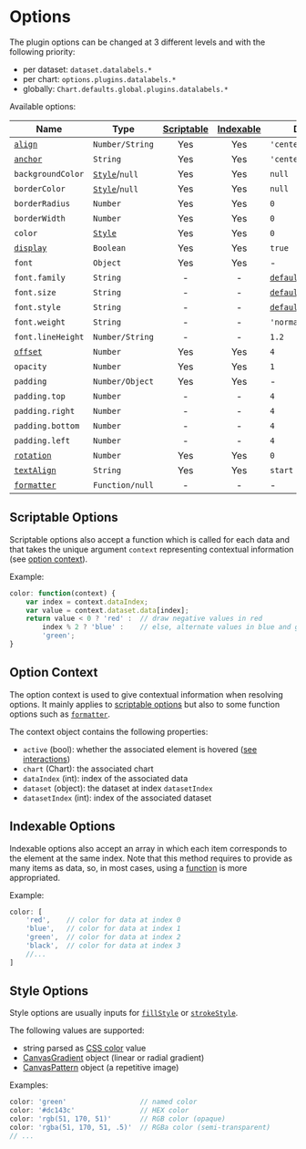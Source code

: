 # Options

The plugin options can be changed at 3 different levels and with the following priority:

- per dataset: `dataset.datalabels.*`
- per chart: `options.plugins.datalabels.*`
- globally: `Chart.defaults.global.plugins.datalabels.*`

Available options:

| Name | Type | [Scriptable](#scriptable-options) | [Indexable](#indexable-options) |  Default
| ---- | ---- | :----: | :----: | ----
| [`align`](positioning.md#alignment-and-offset) | `Number/String` | Yes | Yes | `'center'`
| [`anchor`](positioning.md#anchoring) | `String` | Yes | Yes | `'center'`
| `backgroundColor` | [`Style`](#style-options)/`null` | Yes | Yes | `null`
| `borderColor` | [`Style`](#style-options)/`null` | Yes | Yes | `null`
| `borderRadius` | `Number` | Yes | Yes | `0`
| `borderWidth` | `Number` | Yes | Yes | `0`
| `color` | [`Style`](#style-options) | Yes | Yes | `0`
| [`display`](positioning.md#visibility) | `Boolean` | Yes | Yes | `true`
| `font` | `Object` | Yes | Yes | -
| `font.family` | `String` | - | - | [`defaultFontFamily`](http://www.chartjs.org/docs/latest/general/fonts.html)
| `font.size` | `String` | - | - | [`defaultFontSize`](http://www.chartjs.org/docs/latest/general/fonts.html)
| `font.style` | `String` | - | - | [`defaultFontStyle`](http://www.chartjs.org/docs/latest/general/fonts.html)
| `font.weight` | `String` | - | - | `'normal'`
| `font.lineHeight` | `Number/String` | - | - | `1.2`
| [`offset`](positioning.md#alignment-and-offset) | `Number` | Yes | Yes | `4`
| `opacity` | `Number` | Yes | Yes | `1`
| `padding` | `Number/Object` | Yes | Yes | -
| `padding.top` | `Number` | - | - | `4`
| `padding.right` | `Number` | - | - | `4`
| `padding.bottom` | `Number` | - | - | `4`
| `padding.left` | `Number` | - | - | `4`
| [`rotation`](positioning.md#rotation) | `Number` | Yes | Yes | `0`
| [`textAlign`](formatting.md#text-alignment) | `String` | Yes | Yes | `start`
| [`formatter`](formatting.md#data-transformation) | `Function/null` | - | - | -

## Scriptable Options

Scriptable options also accept a function which is called for each data and that takes the unique argument `context` representing contextual information (see [option context](options.md#option-context)).

Example:

```javascript
color: function(context) {
    var index = context.dataIndex;
    var value = context.dataset.data[index];
    return value < 0 ? 'red' :  // draw negative values in red
        index % 2 ? 'blue' :    // else, alternate values in blue and green
        'green';
}
```

## Option Context

The option context is used to give contextual information when resolving options. It mainly applies to [scriptable options](#scriptable-options) but also to some function options such as [`formatter`](formatting.md#data-transformation).

The context object contains the following properties:

- `active` (bool): whether the associated element is hovered ([see interactions](http://www.chartjs.org/docs/latest/general/interactions/))
- `chart` (Chart): the associated chart
- `dataIndex` (int): index of the associated data
- `dataset` (object): the dataset at index `datasetIndex`
- `datasetIndex` (int): index of the associated dataset

## Indexable Options

Indexable options also accept an array in which each item corresponds to the element at the same index. Note that this method requires to provide as many items as data, so, in most cases, using a [function](#scriptable-options) is more appropriated.

Example:

```javascript
color: [
    'red',    // color for data at index 0
    'blue',   // color for data at index 1
    'green',  // color for data at index 2
    'black',  // color for data at index 3
    //...
]
```

## Style Options

Style options are usually inputs for [`fillStyle`](https://developer.mozilla.org/en-US/docs/Web/API/CanvasRenderingContext2D/fillStyle) or [`strokeStyle`](https://developer.mozilla.org/en-US/docs/Web/API/CanvasRenderingContext2D/strokeStyle).

The following values are supported:

- string parsed as [CSS color](https://developer.mozilla.org/en-US/docs/Web/CSS/color_value) value
- [CanvasGradient](https://developer.mozilla.org/en-US/docs/Web/API/CanvasGradient) object (linear or radial gradient)
- [CanvasPattern](https://developer.mozilla.org/en-US/docs/Web/API/CanvasPattern) object (a repetitive image)

Examples:

```javascript
color: 'green'                  // named color
color: '#dc143c'                // HEX color
color: 'rgb(51, 170, 51)'       // RGB color (opaque)
color: 'rgba(51, 170, 51, .5)'  // RGBa color (semi-transparent)
// ...
```
